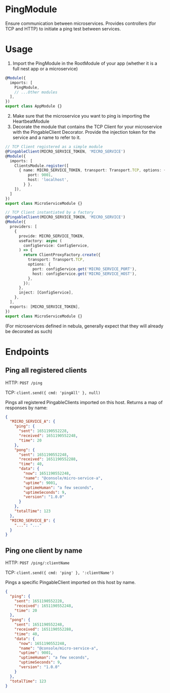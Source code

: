 # PingModule
Ensure communication between microservices. Provides controllers (for TCP and HTTP) to initiate a ping test between 
services.

# Usage
1. Import the PingModule in the RootModule of your app (whether it is a full nest app or a microservice)
```typescript
@Module({
  imports: [
    PingModule,
    // ...Other modules
  ],
})
export class AppModule {}
```
2. Make sure that the microservice you want to ping is importing the HeartbeatModule
3. Decorate the module that contains the TCP Client for your microservice with the PingableClient Decorator. Provide 
the injection token for the service and a name to refer to it.
```typescript
// TCP Client registered as a simple module
@PingableClient(MICRO_SERVICE_TOKEN, 'MICRO_SERVICE')
@Module({
  imports: [
    ClientsModule.register([
      { name: MICRO_SERVICE_TOKEN, transport: Transport.TCP, options: {
          port: 9001,
          host: 'localhost',
        } },
    ]),
  ]
})
export class MicroServiceModule {}

// TCP Client instantiated by a factory
@PingableClient(MICRO_SERVICE_TOKEN, 'MICRO_SERVICE')
@Module({
  providers: [
    {
      provide: MICRO_SERVICE_TOKEN,
      useFactory: async (
        configService: ConfigService,
      ) => {
        return ClientProxyFactory.create({
          transport: Transport.TCP,
          options: {
            port: configService.get('MICRO_SERVICE_PORT'),
            host: configService.get('MICRO_SERVICE_HOST'),
          },
        });
      },
      inject: [ConfigService],
    },
  ],
  exports: [MICRO_SERVICE_TOKEN],
})
export class MicroServiceModule {}
```
(For microservices defined in nebula, generally expect that they will already be decorated as such)

# Endpoints

## Ping all registered clients 
HTTP: `POST /ping`

TCP: `client.send({ cmd: 'pingAll' }, null)`

Pings all registered PingableClients imported on this host. Returns a map of responses by name:

```json
{
  "MICRO_SERVICE_A": {
    "ping": {
      "sent": 1651190552228,
      "received": 1651190552248,
      "time": 20
    },
    "pong": {
      "sent": 1651190552248,
      "received": 1651190552288,
      "time": 40,
      "data": {
        "now": 1651190552248,
        "name": "@console/micro-service-a",
        "uptime": 9001,
        "uptimeHuman": "a few seconds",
        "uptimeSeconds": 9,
        "version": "1.0.0"
      }
    },
    "totalTime": 123
  },
  "MICRO_SERVICE_B": {
    "...": "..."
  }
}
```


## Ping one client by name
HTTP: `POST /ping/:clientName`

TCP: `client.send({ cmd: 'ping' }, ':clientName')`

Pings a specific PingableClient imported on this host by name.

```json
{
  "ping": {
    "sent": 1651190552228,
    "received": 1651190552248,
    "time": 20
  },
  "pong": {
    "sent": 1651190552248,
    "received": 1651190552288,
    "time": 40,
    "data": {
      "now": 1651190552248,
      "name": "@console/micro-service-a",
      "uptime": 9001,
      "uptimeHuman": "a few seconds",
      "uptimeSeconds": 9,
      "version": "1.0.0"
    }
  },
  "totalTime": 123
}
```